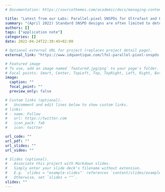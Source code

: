 ```yaml
---
# Documentation: https://sourcethemes.com/academic/docs/managing-content/

title: "Latest from our Labs: Parallel-pixel SNSPDs for Ultrafast and Photon-Number-Resolved Detection"
summary: "(April 2022) Standard SNSPD designs are often limited to detection rates of tens of MHz at best. Read here about an innovative solution, found in the parallel-pixel detectors of IDQ’s ID281 Superconducting Nanowire Series. "
authors: []
tags: ["application note"]
categories: []
date: 2022-04-24T22:39:45+02:00

# Optional external URL for project (replaces project detail page).
external_link: "https://www.idquantique.com/lfol-parallel-pixel-snspds-for-ultrafast-and-pnr-detection/"

# Featured image
# To use, add an image named `featured.jpg/png` to your page's folder.
# Focal points: Smart, Center, TopLeft, Top, TopRight, Left, Right, BottomLeft, Bottom, BottomRight.
image:
  caption: ""
  focal_point: ""
  preview_only: false

# Custom links (optional).
#   Uncomment and edit lines below to show custom links.
# links:
# - name: Follow
#   url: https://twitter.com
#   icon_pack: fab
#   icon: twitter

url_code: ""
url_pdf: ""
url_slides: ""
url_video: ""

# Slides (optional).
#   Associate this project with Markdown slides.
#   Simply enter your slide deck's filename without extension.
#   E.g. `slides = "example-slides"` references `content/slides/example-slides.md`.
#   Otherwise, set `slides = ""`.
slides: ""
---
```

